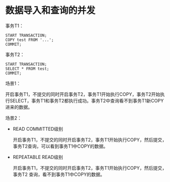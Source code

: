 # 数据导入和查询的并发<a name="ZH-CN_TOPIC_0242370306"></a>

事务T1：

```
START TRANSACTION;
COPY test FROM '...';
COMMIT;
```

事务T2：

```
START TRANSACTION;
SELECT * FROM test;
COMMIT;
```

场景1：

开启事务T1，不提交的同时开启事务T2，事务T1开始执行COPY，事务T2开始执行SELECT，事务T1和事务T2都执行成功。事务T2中查询看不到事务T1新COPY进来的数据。

场景2：

-   READ COMMITTED级别

    开启事务T1，不提交的同时开启事务T2，事务T1开始执行COPY，然后提交，事务T2查询，可以看到事务T1中COPY的数据。

-   REPEATABLE READ级别

    开启事务T1，不提交的同时开启事务T2，事务T1开始执行COPY，然后提交，事务T2 查询，看不到事务T1中COPY的数据。


